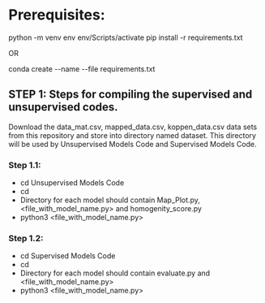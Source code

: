# Prerequisites:
python -m venv env
env/Scripts/activate
pip install -r requirements.txt 

OR

conda create --name <env> --file requirements.txt

## STEP 1: Steps for compiling the supervised and unsupervised codes.

Download the data_mat.csv, mapped_data.csv, koppen_data.csv data sets from this repository and store into directory named dataset. This directory will be used by Unsupervised Models Code and Supervised Models Code.

### Step 1.1: 

- cd Unsupervised Models Code
- cd <Directory with model name>
- Directory for each model should contain Map_Plot.py, <file_with_model_name.py> and homogenity_score.py
- python3 <file_with_model_name.py> 

### Step 1.2: 

- cd Supervised Models Code
- cd <Directory with model name>
- Directory for each model should contain evaluate.py and <file_with_model_name.py>
- python3 <file_with_model_name.py>
